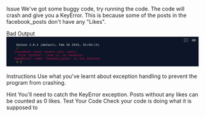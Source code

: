 Issue
We've got some buggy code, try running the code. The code will crash and give you a KeyError. 
This is because some of the posts in the facebook_posts don't have any "Likes".

Bad Output
<img src="./img1.png" raw=true/>



Instructions
Use what you've learnt about exception handling to prevent the program from crashing.

Hint
You'll need to catch the KeyError exception.
Posts without any likes can be counted as 0 likes.
Test Your Code
Check your code is doing what it is supposed to

